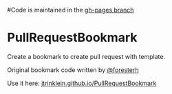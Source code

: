 #Code is maintained in the [gh-pages branch](https://github.com/jtrinklein/PullRequestBookmark/tree/gh-pages)


PullRequestBookmark
===================

Create a bookmark to create pull request with template.


Original bookmark code written by [@foresterh](https://github.com/foresterh)

Use it here: [jtrinklein.github.io/PullRequestBookmark](jtrinklein.github.io/PullRequestBookmark)
